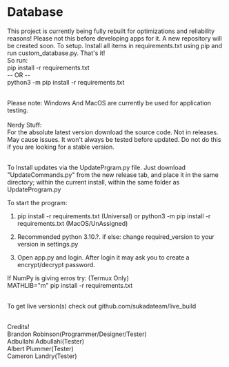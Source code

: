 # Database
This project is currently being fully rebuilt for optimizations and reliability reasons! Please not this before developing apps for it. A new repository will be created soon.
To setup. Install all items in requirements.txt using pip and run custom_database.py. That's it!
<br> So run:
<br>pip install -r requirements.txt
<br> -- OR --
<br>python3 -m pip install -r requirements.txt

<br>Please note: Windows And MacOS are currently be used for application testing.
<br><br>Nerdy Stuff:<br>For the absolute latest version download the source code. Not in releases. May cause issues. It won't always be tested before updated. Do not do this if you are looking for a stable version.

<br> To Install updates via the UpdatePrgram.py file. Just download "UpdateCommands.py" from the new release tab, and place it in the same directory; within the current install, within the same folder as UpdateProgram.py

To start the program:
1. pip install -r requirements.txt (Universal) or python3 -m pip install -r requirements.txt (MacOS/UnAssigned)

3. Recommended python 3.10.?. if else: change required_version to your version in settings.py

3. Open app.py and login. After login it may ask you to create a encrypt/decrypt password.

If NumPy is giving erros try: (Termux Only)
<br>   MATHLIB="m" pip install -r requirements.txt

<br>To get live version(s) check out github.com/sukadateam/live_build

<br> Credits!
<br> Brandon Robinson(Programmer/Designer/Tester)
<br> Adbullahi Adbullahi(Tester)
<br> Albert Plummer(Tester)
<br> Cameron Landry(Tester)

